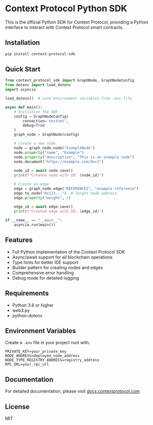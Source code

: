 # Context Protocol Python SDK

This is the official Python SDK for Context Protocol, providing a Python interface to interact with Context Protocol smart contracts.

## Installation

```bash
pip install context-protocol-sdk
```

## Quick Start

```python
from context_protocol_sdk import GraphNode, GraphNodeConfig
from dotenv import load_dotenv
import asyncio

load_dotenv()  # Load environment variables from .env file

async def main():
    # Initialize the SDK
    config = GraphNodeConfig(
        connection='testnet',
        debug=True
    )
    graph_node = GraphNode(config)

    # Create a new node
    node = graph_node.node("ExampleNode")
    node.property("name", "Example")
    node.property("description", "This is an example node")
    node.document("https://example.com/doc1")
    
    node_id = await node.save()
    print(f"Created node with ID: {node_id}")

    # Create an edge
    edge = graph_node.edge("REFERENCES", "example reference")
    edge.to_node("0x123...")  # Target node address
    edge.property("weight", 1)
    
    edge_id = await edge.save()
    print(f"Created edge with ID: {edge_id}")

if __name__ == "__main__":
    asyncio.run(main())
```

## Features

- Full Python implementation of the Context Protocol SDK
- Async/await support for all blockchain operations
- Type hints for better IDE support
- Builder pattern for creating nodes and edges
- Comprehensive error handling
- Debug mode for detailed logging

## Requirements

- Python 3.8 or higher
- web3.py
- python-dotenv

## Environment Variables

Create a `.env` file in your project root with:

```
PRIVATE_KEY=your_private_key
NODE_ADDRESS=deployed_node_address
NODE_TYPE_REGISTRY_ADDRESS=registry_address
RPC_URL=your_rpc_url
```

## Documentation

For detailed documentation, please visit [docs.contextprotocol.com](https://docs.contextprotocol.com)

## License

MIT
